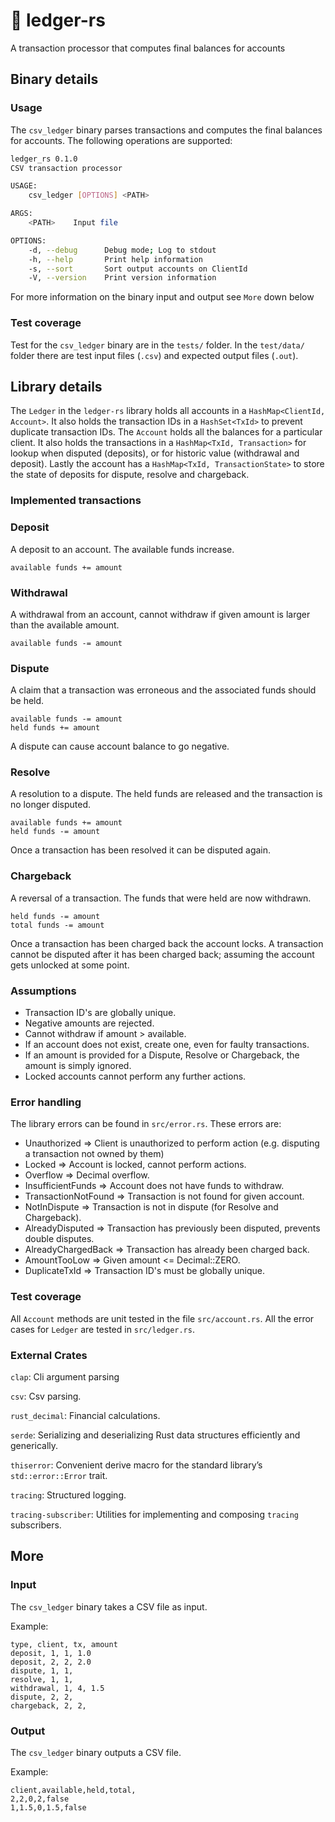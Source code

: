 # 📒 ledger-rs
A transaction processor that computes final balances for accounts

## Binary details
### Usage
The `csv_ledger` binary parses transactions and computes the final balances for accounts.
The following operations are supported:
```bash
ledger_rs 0.1.0
CSV transaction processor

USAGE:
    csv_ledger [OPTIONS] <PATH>

ARGS:
    <PATH>    Input file

OPTIONS:
    -d, --debug      Debug mode; Log to stdout
    -h, --help       Print help information
    -s, --sort       Sort output accounts on ClientId
    -V, --version    Print version information
```
For more information on the binary input and output see `More` down below 

### Test coverage
Test for the `csv_ledger` binary are in the `tests/` folder. In the `test/data/` folder there are test input files (`.csv`) and expected output files (`.out`).

## Library details
The `Ledger` in the `ledger-rs` library holds all accounts in a `HashMap<ClientId, Account>`. It also holds the transaction IDs in a `HashSet<TxId>` to prevent duplicate transaction IDs.
The `Account` holds all the balances for a particular client. It also holds the transactions in a `HashMap<TxId, Transaction>` for lookup when disputed (deposits), or for historic value (withdrawal and deposit). Lastly the account has a `HashMap<TxId, TransactionState>` to store the state of deposits for dispute, resolve and chargeback.

### Implemented transactions
### Deposit
A deposit to an account. The available funds increase.

```
available funds += amount
```

### Withdrawal
A withdrawal from an account, cannot withdraw if given amount is larger than the available amount.

```
available funds -= amount
```

### Dispute
A claim that a transaction was erroneous and the associated funds should be held.

```
available funds -= amount
held funds += amount
```

A dispute can cause account balance to go negative.

### Resolve
A resolution to a dispute. The held funds are released and the transaction is no longer disputed.

```
available funds += amount
held funds -= amount
```

Once a transaction has been resolved it can be disputed again.

### Chargeback
A reversal of a transaction. The funds that were held are now withdrawn.

```
held funds -= amount
total funds -= amount
```

Once a transaction has been charged back the account locks. A transaction cannot be disputed after it has been charged back; assuming the account gets unlocked at some point.

### Assumptions
- Transaction ID's are globally unique.
- Negative amounts are rejected.
- Cannot withdraw if amount > available.
- If an account does not exist, create one, even for faulty transactions.
- If an amount is provided for a Dispute, Resolve or Chargeback, the amount is simply ignored.
- Locked accounts cannot perform any further actions.

### Error handling
The library errors can be found in `src/error.rs`. These errors are:
- Unauthorized => Client is unauthorized to perform action (e.g. disputing a transaction not owned by them)
- Locked => Account is locked, cannot perform actions.
- Overflow => Decimal overflow.
- InsufficientFunds => Account does not have funds to withdraw.
- TransactionNotFound => Transaction is not found for given account.
- NotInDispute => Transaction is not in dispute (for Resolve and Chargeback).
- AlreadyDisputed => Transaction has previously been disputed, prevents double disputes.
- AlreadyChargedBack => Transaction has already been charged back.
- AmountTooLow => Given amount <= Decimal::ZERO.
- DuplicateTxId => Transaction ID's must be globally unique.

### Test coverage
All `Account` methods are unit tested in the file `src/account.rs`.
All the error cases for `Ledger` are tested in `src/ledger.rs`.

### External Crates
`clap`:
Cli argument parsing

`csv`:
Csv parsing.

`rust_decimal`:
Financial calculations. 

`serde`:
Serializing and deserializing Rust data structures efficiently and generically.

`thiserror`:
Convenient derive macro for the standard library’s `std::error::Error` trait.

`tracing`:
Structured logging.

`tracing-subscriber`:
Utilities for implementing and composing `tracing` subscribers.

## More
### Input
The `csv_ledger` binary takes a CSV file as input.

Example:
```csv
type, client, tx, amount
deposit, 1, 1, 1.0
deposit, 2, 2, 2.0
dispute, 1, 1,
resolve, 1, 1,
withdrawal, 1, 4, 1.5
dispute, 2, 2,
chargeback, 2, 2,
```

### Output
The `csv_ledger` binary outputs a CSV file.

Example:
```csv
client,available,held,total,
2,2,0,2,false
1,1.5,0,1.5,false
```
